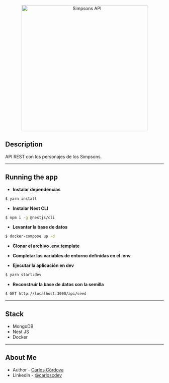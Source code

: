 <p align="center">
  <a href="http://me.carlosc.dev" target="blank"><img src="https://upload.wikimedia.org/wikipedia/commons/9/98/The_Simpsons_yellow_logo.svg" width="400" alt="Simpsons API" /></a>
</p>

## Description

API REST con los personajes de los Simpsons.
<hr />

## Running the app

* __Instalar dependencias__
```bash
$ yarn install
```

* __Instalar Nest CLI__
```bash
$ npm i -g @nestjs/cli
```

* __Levantar la base de datos__
```bash
$ docker-compose up -d
```

* __Clonar el archivo .env.template__

* __Completar las variables de entorno definidas en el .env__

* __Ejecutar la aplicación en dev__
```bash
$ yarn start:dev
```

* __Reconstruir la base de datos con la semilla__
```bash
$ GET http://localhost:3000/api/seed
```

<hr />

## Stack

* MongoDB
* Nest JS
* Docker

<hr />

## About Me

- Author - [Carlos Córdova](https://me.carlosc.dev)
- Linkedin - [@carloscdev](https://www.linkedin.com/in/carloscdev/)
